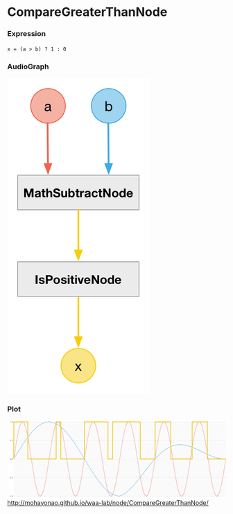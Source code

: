 # CompareGreaterThanNode

### Expression

`x = (a > b) ? 1 : 0`

### AudioGraph

![](img/CompareGreaterThanNode.png)

### Plot

![](img/CompareGreaterThanNodePlot.png)  
http://mohayonao.github.io/waa-lab/node/CompareGreaterThanNode/
